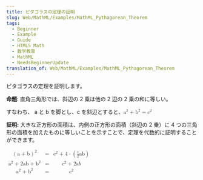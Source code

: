 ```yaml
---
title: ピタゴラスの定理の証明
slug: Web/MathML/Examples/MathML_Pythagorean_Theorem
tags:
  - Beginner
  - Example
  - Guide
  - HTML5 Math
  - 数学教育
  - MathML
  - NeedsBeginnerUpdate
translation_of: Web/MathML/Examples/MathML_Pythagorean_Theorem
---
```

ピタゴラスの定理を証明します。

**命題**: 直角三角形では、斜辺の 2 乗は他の 2 辺の 2 乗の和に等しい。

すなわち、 a と b を脚とし、c を斜辺とすると、<math>
<mrow><msup><mi>  a </mi><mn>2</mn>
</msup><mo>+ </mo><msup><mi>b </mi><mn>2</mn>
</msup><mo>= </mo><msup><mi>c </mi><mn>2</mn>
</msup></mrow></math>

**証明:** 大きな正方形の面積は、内側の正方形の面積（斜辺の 2 乗）に 4 つの三角形の面積を加えたものに等しいことを示すことで、定理を代数的に証明することができます。

<math><mtable columnalign="right center left"><mtr><mtd><msup><mrow><mo>( </mo><mi>a </mi><mo>+ </mo><mi>b </mi><mo>) </mo></mrow><mn>2 </mn></msup></mtd><mtd><mo>= </mo></mtd><mtd><msup><mi>c </mi><mn>2</mn>
</msup><mo>+ </mo><mn>4 </mn><mo>⋅ </mo><mo>(</mo>
<mfrac><mn>1 </mn><mn>2 </mn></mfrac><mi>a </mi><mi>b </mi><mo>)</mo>
</mtd></mtr><mtr><mtd><msup><mi>a </mi><mn>2</mn>
</msup><mo>+ </mo><mn>2 </mn><mi>a </mi><mi>b </mi><mo>+ </mo><msup><mi>b </mi><mn>2</mn>
</msup></mtd><mtd><mo>= </mo></mtd><mtd><msup><mi>c </mi><mn>2</mn>
</msup><mo>+ </mo><mn>2 </mn><mi>a </mi><mi>b</mi>
</mtd></mtr><mtr><mtd><msup><mi>a </mi><mn>2</mn>
</msup><mo>+ </mo><msup><mi>b </mi><mn>2</mn>
</msup></mtd><mtd><mo>= </mo></mtd><mtd><msup><mi>c </mi><mn>2</mn></msup></mtd></mtr></mtable></math>
